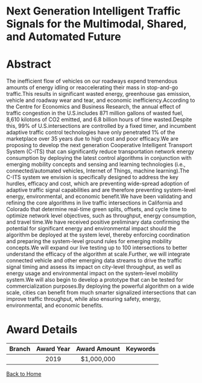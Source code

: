 
Next Generation Intelligent Traffic Signals for the Multimodal, Shared, and Automated Future
============================================================================================

# Abstract


The inefficient flow of vehicles on our roadways expend tremendous amounts of energy idling or reaccelerating their mass in stop-and-go traffic.This results in significant wasted energy, greenhouse gas emission, vehicle and roadway wear and tear, and economic inefficiency.According to the Centre for Economics and Business Research, the annual effect of traffic congestion in the U.S.includes 871 million gallons of wasted fuel, 8,610 kilotons of CO2 emitted, and 6.8 billion hours of time wasted.Despite this, 99% of U.S.intersections are controlled by a fixed timer, and incumbent adaptive traffic control technologies have only penetrated 1% of the marketplace over 35 years due to high cost and poor efficacy.We are proposing to develop the next generation Cooperative Intelligent Transport System (C-ITS) that can significantly reduce transportation network energy consumption by deploying the latest control algorithms in conjunction with emerging mobility concepts and sensing and learning technologies (i.e., connected/automated vehicles, Internet of Things, machine learning).The C-ITS system we envision is specifically designed to address the key hurdles, efficacy and cost, which are preventing wide-spread adoption of adaptive traffic signal capabilities and are therefore preventing system-level energy, environmental, and economic benefit.We have been validating and refining the core algorithms in live traffic intersections in California and Colorado that determine real-time green splits, offsets, and cycle time to optimize network level objectives, such as throughput, energy consumption, and travel time.We have received positive preliminary data confirming the potential for significant energy and environmental impact should the algorithm be deployed at the system level, thereby enforcing coordination and preparing the system-level ground rules for emerging mobility concepts.We will expand our live testing up to 100 intersections to better understand the efficacy of the algorithm at scale.Further, we will integrate connected vehicle and other emerging data streams to drive the traffic signal timing and assess its impact on city-level throughput, as well as energy usage and environmental impact on the system-level mobility system.We will also begin to develop a prototype that can be tested for commercialization purposes.By deploying the powerful algorithm on a wide scale, cities can benefit from much smarter signalized intersections that can improve traffic throughput, while also ensuring safety, energy, environmental, and economic benefits.  

# Award Details

|Branch|Award Year|Award Amount|Keywords|
| :---: | :---: | :---: | :---: |
||2019|$1,000,000||
  
  


[Back to Home](https://github.com/chrischow/dod_sbir_awards/CC/#792)